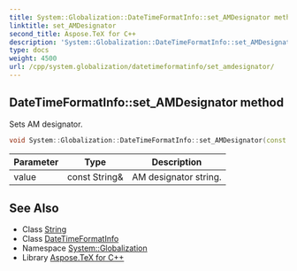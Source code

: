 ```yaml
---
title: System::Globalization::DateTimeFormatInfo::set_AMDesignator method
linktitle: set_AMDesignator
second_title: Aspose.TeX for C++
description: 'System::Globalization::DateTimeFormatInfo::set_AMDesignator method. Sets AM designator in C++.'
type: docs
weight: 4500
url: /cpp/system.globalization/datetimeformatinfo/set_amdesignator/
---
```

## DateTimeFormatInfo::set_AMDesignator method


Sets AM designator.

```cpp
void System::Globalization::DateTimeFormatInfo::set_AMDesignator(const String &value)
```


| Parameter | Type | Description |
| --- | --- | --- |
| value | const String\& | AM designator string. |

## See Also

* Class [String](../../../system/string/)
* Class [DateTimeFormatInfo](../)
* Namespace [System::Globalization](../../)
* Library [Aspose.TeX for C++](../../../)
